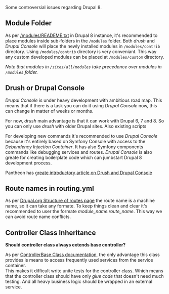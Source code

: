 Some controversial issues regarding Drupal 8.

## Module Folder
As per [/modules/READEME.txt](https://api.drupal.org/api/drupal/modules!README.txt/8) in Drupal 8 instance, it's recommended to place modules inside sub-folders in the `/modules` folder.
Both _drush_ and _Drupal Console_ will place the newly installed modules in `/modules/contrib` directory.
Using `/modules/contrib` directory is very conveniant. This way any custom developed modules can be placed at `/modules/custom` directory.

_Note that modules in `/sites/all/modules` take precedence over modules in `/modules` folder._ 

## Drush or Drupal Console
_Drupal Console_ is under heavy development with ambitious road map. This means that if there is a task you can do it using _Drupal Console_ now, this can change in matter of weeks or months.

For now, _drush_ main advantage is that it can work with Drupal 6, 7 and 8. So you can only use _drush_ with older Drupal sites. Also existing scripts 

For developing new commands it's recommended to use _Drupal Console_ because it's entirely based on Symfony Console with access to the _Debendency Injection Container_. It has also Symfony components commands like debugging services and routes.
_Drupal Console_ is also greate for creating boilerplate code which can jumbstart Drupal 8 development process.

Pantheon has [greate introductory article on Drush and Drupal Console](https://pantheon.io/introduction-drush-and-drupal-console)

## Route names in routing.yml
As per [Drupal.org Structure of routes page](https://www.drupal.org/node/2092643) the route name is a machine name, so it can take any formate. To keep things clean and clear it's recommended to user the formate *module_name.route_name*. This way we can avoid route name conflicts.

## Controller Class Inheritance
__Should controller class always extends base controller?__

As per [ControllerBase Class documentation](https://api.drupal.org/api/drupal/core!lib!Drupal!Core!Controller!ControllerBase.php/class/ControllerBase/8), the only advantage this class provides is means to access frequently used services from the service container.  
This makes it difficult write unite tests for the controller class. Which means that the controller class should have only _glue code_ that doesn't need much testing. And all heavy business logic should be wrapped in an external service.

